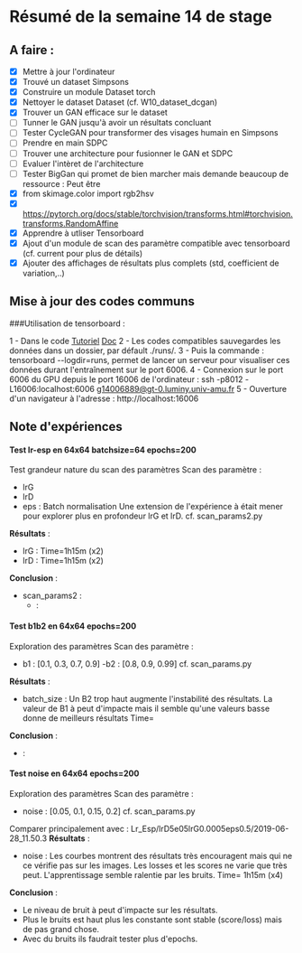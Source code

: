 # Résumé de la semaine 14 de stage


## A faire :

- [x]  Mettre à jour l'ordinateur
- [x]  Trouvé un dataset Simpsons
- [x]  Construire un module Dataset torch
- [x]  Nettoyer le dataset Dataset (cf. W10_dataset_dcgan)
- [x]  Trouver un GAN efficace sur le dataset
- [ ] Tunner le GAN jusqu'à avoir un résultats concluant
- [ ] Tester CycleGAN pour transformer des visages humain en Simpsons
- [ ] Prendre en main SDPC
- [ ] Trouver une architecture pour fusionner le GAN et SDPC
- [ ] Evaluer l'intèret de l'architecture
- [ ] Tester BigGan qui promet de bien marcher mais demande beaucoup de ressource : Peut être
- [x] from skimage.color import rgb2hsv
- [x] https://pytorch.org/docs/stable/torchvision/transforms.html#torchvision.transforms.RandomAffine
- [x] Apprendre à utliser Tensorboard
- [x] Ajout d'un module de scan des paramètre compatible avec tensorboard (cf. current pour plus de détails)
- [x] Ajouter des affichages de résultats plus complets (std, coefficient de variation,..)

## Mise à jour des codes communs

###Utilisation de tensorboard :

1 - Dans le code [Tutoriel](https://www.tensorflow.org/guide/summaries_and_tensorboard) [Doc](https://pytorch.org/docs/stable/tensorboard.html)
2 - Les codes compatibles sauvegardes les données dans un dossier, par défault ./runs/.
3 - Puis la commande : tensorboard --logdir=runs, permet de lancer un serveur pour visualiser ces données durant l'entraînement sur le port 6006.
4 - Connexion sur le port 6006 du GPU depuis le port 16006 de l'ordinateur : ssh -p8012 -L16006:localhost:6006 g14006889@gt-0.luminy.univ-amu.fr
5 - Ouverture d'un navigateur à l'adresse : http://localhost:16006

## Note d'expériences

#### Test lr-esp en 64x64 batchsize=64 epochs=200 
Test grandeur nature du scan des paramètres
Scan des paramètre :
  - lrG
  - lrD
  - eps : Batch normalisation
Une extension de l'expérience à était mener pour explorer plus en profondeur lrG et lrD.
cf. scan_params2.py

__Résultats__ :
  - lrG : 
    Time=1h15m (x2)
  - lrD : 
    Time=1h15m (x2)
		
__Conclusion__ :
  - scan_params2 :
    - :

#### Test b1b2 en 64x64 epochs=200 
Exploration des paramètres 
Scan des paramètre :
  - b1 : [0.1, 0.3, 0.7, 0.9] 
  -b2 : [0.8, 0.9, 0.99]
cf. scan_params.py

__Résultats__ :
  - batch_size : Un B2 trop haut augmente l'instabilité des résultats. La valeur de B1 à peut d'impacte mais il semble qu'une valeurs basse donne de meilleurs résultats
    Time= 
		
__Conclusion__ :
  - :

#### Test noise en 64x64 epochs=200 
Exploration des paramètres 
Scan des paramètre :
  - noise : [0.05, 0.1, 0.15, 0.2]
cf. scan_params.py

Comparer principalement avec : Lr_Esp/lrD5e05lrG0.0005eps0.5/2019-06-28_11.50.3
__Résultats__ :
  - noise : Les courbes montrent des résultats très encouragent mais qui ne ce vérifie pas sur les images. Les losses et les scores ne varie que très peut. L'apprentissage semble ralentie par les bruits.
    Time= 1h15m (x4)
		
__Conclusion__ :
  - Le niveau de bruit à peut d'impacte sur les résultats.
  - Plus le bruits est haut plus les constante sont stable (score/loss) mais de pas grand chose.
  - Avec du bruits ils faudrait tester plus d'epochs.
   
